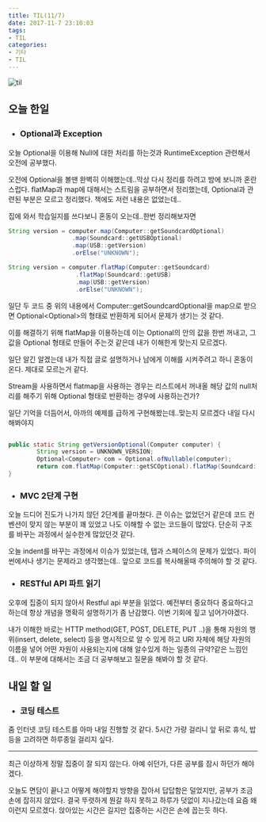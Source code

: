 ```yaml
---
title: TIL(11/7)
date: 2017-11-7 23:10:03
tags:
- TIL
categories:
- 기타
- TIL
---
```


![til](/images/til/til.jpg)

## 오늘 한일

- ### Optional과 Exception

오늘 Optional을 이용해 Null에 대한 처리를 하는것과 RuntimeException 관련해서 오전에 공부했다.

오전에 Optional을 볼땐 완벽히 이해했는데..막상 다시 정리를 하려고 밤에 보니까 혼란스럽다. flatMap과 map에 대해서는 스트림을 공부하면서 정리했는데, Optional과 관련된 부분은 모르고 정리했다. 책에도 저런 내용은 없었는데..



집에 와서 학습일지를 쓰다보니 혼동이 오는데..한번 정리해보자면

```java
String version = computer.map(Computer::getSoundcardOptional)
                  .map(Soundcard::getUSBOptional)
                  .map(USB::getVersion)
                  .orElse("UNKNOWN");

String version = computer.flatMap(Computer::getSoundcard)
                   .flatMap(Soundcard::getUSB)
                   .map(USB::getVersion)
                   .orElse("UNKNOWN");
```

일단 두 코드 중 위의 내용에서 Computer::getSoundcardOptional을 map으로 받으면         Optional<Optional<Soundcard>>의 형태로 반환하게 되어서 문제가 생기는 것 같다.

이를 해결하기 위해 flatMap을 이용하는데 이는 Optional의 안의 값을 한번 꺼내고, 그 값을 Optional 형태로 만들어 주는것 같은데 내가 이해한게 맞는지 모르겠다.

일단 알긴 알겠는데 내가 직접 글로 설명하거나 남에게 이해를 시켜주려고 하니 혼동이 온다. 제대로 모르는거 같다.

Stream을 사용하면서 flatmap을 사용하는 경우는 리스트에서 꺼내올 해당 값의 null처리를 해주기 위해 Optional 형태로 반환하는 경우에 사용하는건가?



일단 기억을 더듬어서, 아까의 예제를 급하게 구현해봤는데..맞는지 모르겠다 내일 다시 해봐야지

```java

public static String getVersionOptional(Computer computer) {
		String version = UNKNOWN_VERSION;
		Optional<Computer> com = Optional.ofNullable(computer);
		return com.flatMap(Computer::getSCOptional).flatMap(Soundcard::getUSBOptional).map(USB::getVersion).orElse(version);
}
```





- ### MVC 2단계 구현

오늘 드디어 진도가 나가지 않던 2단계를 끝마쳤다. 큰 이슈는 없었던거 같은데 코드 컨벤션이 맞지 않는 부분이 꽤 있었고 나도 이해할 수 없는 코드들이 많았다. 단순히 구조를 바꾸는 과정에서 실수한게 많았던것 같다.

오늘 indent를 바꾸는 과정에서 이슈가 있었는데, 탭과 스페이스의 문제가 있었다. 파이썬에서나 생기는 문제라고 생각했는데.. 앞으로 코드를 복사해올때 주의해야 할 것 같다.



- ### RESTful API 파트 읽기


오후에 집중이 되지 않아서 Restful api 부분을 읽었다. 예전부터 중요하다 중요하다고 하는데 항상 개념을 명확히 설명하기가 좀 난감했다. 이번 기회에 짚고 넘어가야겠다.

내가 이해한 바로는 HTTP method(GET, POST, DELETE, PUT ..)을 통해 자원의 행위(insert, delete, select) 등을 명시적으로 알 수 있게 하고 URI 자체에 해당 자원의 이름을 넣어 어떤 자원이 사용되는지에 대해 알수있게 하는 일종의 규약?같은 느낌인데.. 이 부분에 대해서는 조금 더 공부해보고 질문을 해봐야 할 것 같다.



## 내일 할 일

- ### 코딩 테스트

줌 인터넷 코딩 테스트를 아마 내일 진행할 것 같다. 5시간 가량 걸리니 앞 뒤로 휴식, 밥 등을 고려하면 하루종일 걸리지 싶다.





------

최근 이상하게 정말 집중이 잘 되지 않는다. 아예 쉬던가, 다른 공부를 잠시 하던가 해야겠다.

오늘도 면담이 끝나고 어떻게 해야할지 방향을 잡아서 답답함은 덜었지만, 공부가 조금 손에 잡히지 않았다. 결국 뚜렷하게 뭔갈 하지 못하고 하루가 덧없이 지나갔는데 요즘 왜 이런지 모르겠다. 앉아있는 시간은 길지만 집중하는 시간은 손에 꼽는듯 하다.



